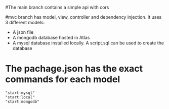 #The main branch contains a simple api with cors

#mvc branch has model, view, controller and dependency injection. It uses 3 different models:
   - A json file
   - A mongodb database hosted in Atlas
   - A mysql database installed locally. A script.sql can be used to create the database

# The pachage.json has the exact commands for each model
    "start:mysql"
    "start:local" 
    "start:mongodb"

